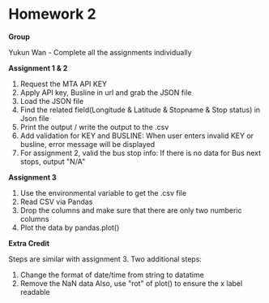 # Homework 2

**Group**

Yukun Wan - Complete all the assignments individually

**Assignment 1 & 2**

1. Request the MTA API KEY
2. Apply API key, Busline in url and grab the JSON file
3. Load the JSON file 
4. Find the related field(Longitude & Latitude & Stopname & Stop status) in Json file
5. Print the output / write the output to the .csv 
6. Add validation for KEY and BUSLINE:
   When user enters invalid KEY or busline, error message will be displayed
7. For assignment 2, valid the bus stop info:
   If there is no data for Bus next stops, output "N/A"

**Assignment 3**

1. Use the environmental variable to get the .csv file
2. Read CSV via Pandas
3. Drop the columns and make sure that there are only two numberic columns
4. Plot the data by pandas.plot()

**Extra Credit**

Steps are similar with assignment 3.
Two additional steps:
1. Change the format of date/time from string to datatime
2. Remove the NaN data
Also, use "rot" of plot() to ensure the x label readable
